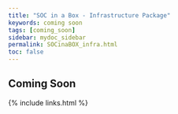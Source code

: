 ```yaml
---
title: "SOC in a Box - Infrastructure Package"
keywords: coming soon
tags: [coming_soon]
sidebar: mydoc_sidebar
permalink: SOCinaBOX_infra.html
toc: false
---
```


## Coming Soon


{% include links.html %}

